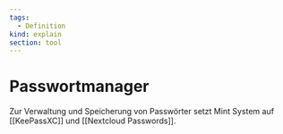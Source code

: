 ```yaml
---
tags:
  - Definition
kind: explain
section: tool
---
```

# Passwortmanager

Zur Verwaltung und Speicherung von Passwörter setzt Mint System auf [[KeePassXC]] und [[Nextcloud Passwords]].


